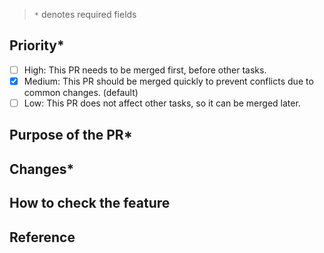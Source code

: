 <!-- Describe what this PR is for in the title. -->

> `*` denotes required fields

## Priority*

- [ ] High: This PR needs to be merged first, before other tasks.
- [x] Medium: This PR should be merged quickly to prevent conflicts due to common changes. (default)
- [ ] Low: This PR does not affect other tasks, so it can be merged later.

## Purpose of the PR*
<!-- Describe the purpose of the PR. -->

## Changes*


## How to check the feature
<!-- Describe how to check the feature in detail -->
<!-- If there are any visual changes, please attach a screenshot for easy identification. -->


## Reference
<!-- Any helpful information for understanding the PR. -->
